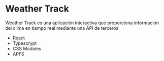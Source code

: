 # Weather Track

Weather Track es una aplicación interactiva que proporciona información del clima en tiempo real mediante una API de terceros

- React
- Typescrypt
- CSS Modules
- API'S
